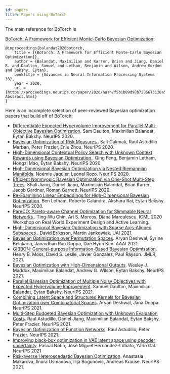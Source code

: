 ```yaml
---
id: papers
title: Papers using BoTorch
---
```


The main reference for BoTorch is

[BoTorch: A Framework for Efficient Monte-Carlo Bayesian Optimization](https://proceedings.neurips.cc/paper/2020/hash/f5b1b89d98b7286673128a5fb112cb9a-Abstract.html):

    @inproceedings{balandat2020botorch,
        title = {{BoTorch: A Framework for Efficient Monte-Carlo Bayesian Optimization}},
        author = {Balandat, Maximilian and Karrer, Brian and Jiang, Daniel R. and Daulton, Samuel and Letham, Benjamin and Wilson, Andrew Gordon and Bakshy, Eytan},
        booktitle = {Advances in Neural Information Processing Systems 33},
        year = 2020,
        url = {https://proceedings.neurips.cc/paper/2020/hash/f5b1b89d98b7286673128a5fb112cb9a-Abstract.html}
    }


Here is an incomplete selection of peer-reviewed Bayesian optimization papers that build off of BoTorch:

- [Differentiable Expected Hypervolume Improvement for Parallel Multi-Objective Bayesian Optimization](https://proceedings.neurips.cc/paper/2020/hash/6fec24eac8f18ed793f5eaad3dd7977c-Abstract.html). Sam Daulton, Maximilian Balandat, Eytan Bakshy. NeurIPS 2020.
- [Bayesian Optimization of Risk Measures
](https://proceedings.neurips.cc/paper/2020/hash/e8f2779682fd11fa2067beffc27a9192-Abstract.html). Sait Cakmak, Raul Astudillo Marban, Peter Frazier, Enlu Zhou. NeurIPS 2020.
- [High-Dimensional Contextual Policy Search with Unknown Context Rewards using Bayesian Optimization
](https://proceedings.neurips.cc/paper/2020/hash/faff959d885ec0ecf70741a846c34d1d-Abstract.html). Qing Feng, Benjamin Letham, Hongzi Mao, Eytan Bakshy. NeurIPS 2020.
- [High-Dimensional Bayesian Optimization via Nested Riemannian Manifolds](https://proceedings.neurips.cc/paper/2020/hash/f05da679342107f92111ad9d65959cd3-Abstract.html). Noémie Jaquier, Leonel Rozo. NeurIPS 2020.
- [Efficient Nonmyopic Bayesian Optimization via One-Shot Multi-Step Trees](https://proceedings.neurips.cc/paper/2020/hash/d1d5923fc822531bbfd9d87d4760914b-Abstract.html). Shali Jiang, Daniel Jiang, Maximilian Balandat, Brian Karrer, Jacob Gardner, Roman Garnett. NeurIPS 2020.
- [Re-Examining Linear Embeddings for High-Dimensional Bayesian Optimization](https://proceedings.neurips.cc/paper/2020/hash/10fb6cfa4c990d2bad5ddef4f70e8ba2-Abstract.html). Ben Letham, Roberto Calandra, Akshara Rai, Eytan Bakshy. NeurIPS 2020.
- [PareCO: Pareto-aware Channel Optimization for Slimmable Neural Networks
](https://arxiv.org/abs/2007.11752). Ting-Wu Chin, Ari S. Morcos, Diana Marculescu. ICML 2020 Workshop on Real World Experiment Design and Active Learning.
- [High-Dimensional Bayesian Optimization with Sparse Axis-Aligned Subspaces
](https://proceedings.mlr.press/v161/eriksson21a.html). David Eriksson, Martin Jankowiak. UAI 2021.
- [Bayesian Optimization over Permutation Spaces](https://arxiv.org/abs/2112.01049). Aryan Deshwal, Syrine Belakaria, Janardhan Rao Doppa, Dae Hyun Kim. AAAI 2021.
- [GIBBON: General-purpose Information-Based Bayesian Optimisation](https://jmlr.org/papers/v22/21-0120.html). Henry B. Moss, David S. Leslie, Javier Gonzalez, Paul Rayson. JMLR, 2021.
- [Bayesian Optimization with High-Dimensional Outputs](https://papers.nips.cc/paper/2021/hash/a0d3973ad100ad83a64c304bb58677dd-Abstract.html). Wesley J. Maddox, Maximilian Balandat, Andrew G. Wilson, Eytan Bakshy. NeurIPS 2021.
- [Parallel Bayesian Optimization of Multiple Noisy Objectives with Expected Hypervolume Improvement](https://papers.nips.cc/paper/2021/hash/11704817e347269b7254e744b5e22dac-Abstract.html). Samuel Daulton, Maximilian Balandat, Eytan Bakshy. NeurIPS 2021.
- [Combining Latent Space and Structured Kernels for Bayesian Optimization over Combinatorial Spaces](https://papers.nips.cc/paper/2021/hash/44e76e99b5e194377e955b13fb12f630-Abstract.html). Aryan Deshwal, Jana Doppa. NeurIPS 2021.
- [Multi-Step Budgeted Bayesian Optimization with Unknown Evaluation Costs](https://papers.nips.cc/paper/2021/hash/a8ecbabae151abacba7dbde04f761c37-Abstract.html). Raul Astudillo, Daniel Jiang, Maximilian Balandat, Eytan Bakshy, Peter Frazier. NeurIPS 2021.
- [Bayesian Optimization of Function Networks](https://papers.nips.cc/paper/2021/hash/792c7b5aae4a79e78aaeda80516ae2ac-Abstract.html). Raul Astudillo, Peter Frazier. NeurIPS 2021.
- [Improving black-box optimization in VAE latent space using decoder uncertainty](https://papers.nips.cc/paper/2021/hash/06fe1c234519f6812fc4c1baae25d6af-Abstract.html). Pascal Notin, José Miguel Hernández-Lobato, Yarin Gal. NeurIPS 2021
- [Risk-averse Heteroscedastic Bayesian Optimization](https://papers.nips.cc/paper/2021/hash/8f97d1d7e02158a83ceb2c14ff5372cd-Abstract.html). Anastasia Makarova, Ilnura Usmanova, Ilija Bogunovic, Andreas Krause. NeurIPS 2021.
